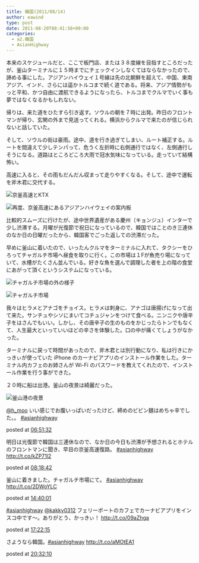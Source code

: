 ```yaml
---
title: 韓国(2011/08/14)
author: eawind
type: post
date: 2011-08-20T08:41:58+09:00
categories:
  - a2.韓国
  - AsianHighway
---
```

本来のスケジュールだと、ここで板門店、または３８度線を目指すところだったが、釜山ターミナルに１５時までにチェックインしなくてはならなかったので、諦める事にした。アジアンハイウェイ１号線は先の北朝鮮を超えて、中国、東南アジア、インド、さらには遥かトルコまで続く道である。将来、アジア情勢がもっと平和、かつ自由に渡航できるようになったら、トルコまでクルマでいく事も夢ではなくなるかもしれない。

帰りは、来た道をひたすら引き返す。ソウルの朝を７時に出発。昨日のフロントマンが帰り、玄関の外まで見送ってくれる。横浜からクルマで来たのが信じられないと話していた。

そして、ソウルの街は豪雨。途中、道を行き過ぎてしまい、ルート補正する。ルートを間違えて少しテンパって、危うく左折時に右側通行ではなく、左側通行しそうになる。道路はところどころ大雨で冠水気味になっている。走っていて結構怖い。

高速に入ると、その雨もだんだん収まって走りやすくなる。そして、途中で運転を斧木君に交代する。

![京釜高速とKTX](/img/wp/2011/08/CIMG17501.jpg)

![再度、京釜高速にあるアジアンハイウェイの案内板](/img/wp/2011/08/CIMG17511.jpg)

比較的スムーズに行けたが、途中世界遺産がある慶州（キョンジュ）インターで少し渋滞する。月曜が光復節で祝日になっているので、韓国ではことのき三連休のなか日の日曜だったから、韓国客でごった返しての渋滞だった。

早めに釜山に着いたので、いったんクルマをターミナルに入れて、タクシーをひろってチャガルチ市場へ昼食を取りに行く。この市場は１Fが魚売り場になっていて、水槽がたくさん並んでいる。好きな魚を選んで調理した者を上の階の食堂にあがって頂くというシステムになっている。

![チャガルチ市場の外の様子](/img/wp/2011/08/CIMG17571.jpg)

![チャガルチ市場](/img/wp/2011/08/CIMG17551.jpg)

我々はヒラメとアナゴをチョイス。ヒラメは刺身に、アナゴは唐揚げになって出て来た。サンチュやシソにまいてコチュジャンをつけて食べる。ニンニクや唐辛子をはさんでもいい。しかし、その唐辛子の生のものをかじったらトンでもなくて、人生最大といっていいほどの辛さを体験した。口の中が痛くてしょうがなかった。

ターミナルに戻って時間があったので、斧木君とは別行動になり、私は行きにかっきぃが使っていた iPhone のカーナビアプリのインストール作業をした。ターミナル内カフェのお姉さんが Wi-Fi のパスワードを教えてくれたので、インストール作業を行う事ができた。

２０時に船は出港。釜山の夜景は綺麗だった。

![釜山港の夜景](/img/wp/2011/08/CIMG17631.jpg)

<div class="tl-tweet">
  <p class="tl-text">
    <a href="http://twitter.com/h_moo" target="_blank">@h_moo</a> いい感じでお腹いっぱいだったけど、締めのビビン麺はめちゃ辛でした。。 <a href="http://twitter.com/search?q=%23asianhighway" target="_blank">#asianhighway</a>
  </p>

  <p class="tl-posted">
    posted at <a href="http://twitter.com/eawind/status/102497541656031232" target="_blank">06:51:32</a>
  </p>
</div>

<div class="tl-tweet">
  <p class="tl-text">
    明日は光復節で韓国は三連休なので、なか日の今日も渋滞が予想されるとホテルのフロントマンに聞き、早目の京釜高速復路。 <a href="http://twitter.com/search?q=%23asianhighway" target="_blank">#asianhighway</a> <a href="http://t.co/kZP71l2" target="_blank">http://t.co/kZP71l2</a>
  </p>

  <p class="tl-posted">
    posted at <a href="http://twitter.com/eawind/status/102519476288892928" target="_blank">08:18:42</a>
  </p>
</div>

<div class="tl-tweet">
  <p class="tl-text">
    釜山に着きました。チャガルチ市場にて。 <a href="http://twitter.com/search?q=%23asianhighway" target="_blank">#asianhighway</a> <a href="http://t.co/2DWoYLC" target="_blank">http://t.co/2DWoYLC</a>
  </p>

  <p class="tl-posted">
    posted at <a href="http://twitter.com/eawind/status/102615438084669440" target="_blank">14:40:01</a>
  </p>
</div>

<div class="tl-tweet">
  <p class="tl-text">
    <a href="http://twitter.com/search?q=%23asianhighway" target="_blank">#asianhighway</a> <a href="http://twitter.com/kakky0312" target="_blank">@kakky0312</a> フェリーポートのカフェでカーナビアプリをインスコ中です〜。ありがとう、かっきぃ！ <a href="http://t.co/09aZhga" target="_blank">http://t.co/09aZhga</a>
  </p>

  <p class="tl-posted">
    posted at <a href="http://twitter.com/eawind/status/102656266207379456" target="_blank">17:22:15</a>
  </p>
</div>

<div class="tl-tweet">
  <p class="tl-text">
    さようなら韓国。<a href="http://twitter.com/search?q=%23asianhighway" target="_blank">#asianhighway</a> <a href="http://t.co/aMOtEA1" target="_blank">http://t.co/aMOtEA1</a>
  </p>

  <p class="tl-posted">
    posted at <a href="http://twitter.com/eawind/status/102704059034779648" target="_blank">20:32:10</a>
  </p>
</div>
